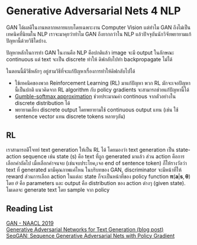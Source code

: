 # Generative Adversarial Nets 4 NLP
GAN ได้ผลดีในงานหลากหลายแบบโดยเฉพาะงาน Computer Vision แต่ทำไม GAN ถึงไม่เป็นเทคนิคที่นิยมใน NLP เราจะมาคุยว่าทำไม GAN ถึงยากกว่าใน NLP แล้วปัจจุบันนักวิจัยพยายามแก้ปัญหานี้ด้วยวิธีใดบ้าง.    

ปัญหาหลักในการทำ GAN ในงานคือ NLP คือปกติแล้ว image จะมี output ในลักษณะ continuous แต่ text จะเป็น discrete ทำให้ ดิฟกลับไปทำ backpropagate ไม่ได้ 

ในตอนนี้มีวิธีหลักๆ อยู่สามวิธีที่จะแก้ปัญหาเรื่องการทำให้ดิฟกลับไปได้ 
* ใช้เทคนิคของพวก Reinforcement Learning (RL) มาแก้ปัญหา พวก RL มักจะเจอปัญหานี้เป็นปกติ แนวคิดจาก RL algorithm กับ policy gradients จะสามารถช่วยแก้ปัญหานี้ได้
* [Gumble-softmax approximation](https://arxiv.org/abs/1611.01144) ช่วยประมาณค่า continous จากตัวอย่างใน discrete distribution ได้ 
* พยายามเลี่ยง discrete output โดยพยายามใช้ continuous output แทน (เช่น ใช้ sentence vector แทน discrete tokens หลายๆอัน)

## RL
เราสามารถตีโจทย์ text generation ให้เป็น RL ได้ โดยมองว่า text generation เป็น state-action sequence เช่น state (s) คือ text ที่ถูก generated มาแล้ว ส่วน action คือการเลือกคำถัดไป เมื่อเลือกคำจนจบ (เช่นจบประโยค,เจอ end of sentence token) ก็ให้รางวัลว่า text ที่ generated มามีคุณภาพแค่ไหน ในบริบทของ GAN, discriminator จะมีหน้าที่ให้ reward ส่วนการเลือก action ในแต่ละ state ก็จะเป็นหน้าที่ของ policy function $\boldsymbol{\pi}(\boldsymbol{a} | \boldsymbol{s}, \boldsymbol{\theta})$  โดย 𝜃 คือ parameters และ output คือ distribution ของ action ต่างๆ (given state). โมเดลจะ generate text โดย sample จาก policy 

## Reading List
[GAN - NAACL 2019](https://drive.google.com/drive/folders/1E4uHe4_TD4yDJws3t1kXJQanUFJiqpBB)                  
[Generative Adversarial Networks for Text Generation (blog post)](https://becominghuman.ai/generative-adversarial-networks-for-text-generation-part-1-2b886c8cab10)                 
[SeqGAN: Sequence Generative Adversarial Nets with Policy Gradient](https://www.aaai.org/ocs/index.php/AAAI/AAAI17/paper/download/14344/14489)
